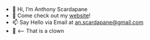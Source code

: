 - 👋 Hi, I’m Anthony Scardapane
- 👀 Come check out my [website](https://anthonyscardapane.com)!
- 📫 Say Hello via Email at an.scardapane@gmail.com
- 🤡 <-- That is a clown

<!---
a-scar/a-scar is a ✨ special ✨ repository because its `README.md` (this file) appears on your GitHub profile.
You can click the Preview link to take a look at your changes.
--->
